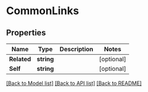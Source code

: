 # CommonLinks

## Properties

Name | Type | Description | Notes
------------ | ------------- | ------------- | -------------
**Related** | **string** |  | [optional] 
**Self** | **string** |  | [optional] 

[[Back to Model list]](../README.md#documentation-for-models) [[Back to API list]](../README.md#documentation-for-api-endpoints) [[Back to README]](../README.md)


